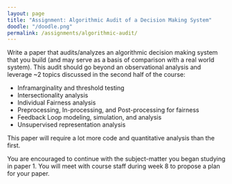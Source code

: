 ```yaml
---
layout: page
title: "Assignment: Algorithmic Audit of a Decision Making System"
doodle: "/doodle.png"
permalink: /assignments/algorithmic-audit/
---
```


Write a paper that audits/analyzes an algorithmic decision making
system that you build (and may serve as a basis of comparison with a
real world system). This audit should go beyond an observational
analysis and leverage ~2 topics discussed in the
second half of the course:

* Inframarginality and threshold testing
* Intersectionality analysis
* Individual Fairness analysis
* Preprocessing, In-processing, and Post-processing for fairness
* Feedback Loop modeling, simulation, and analysis
* Unsupervised representation analysis

This paper will require a lot more code and quantitative analysis than
the first.

You are encouraged to continue with the subject-matter you began
studying in paper 1. You will meet with course staff during week 8 to
propose a plan for your paper.

